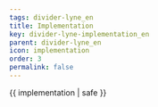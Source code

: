 ```yaml
---
tags: divider-lyne_en
title: Implementation
key: divider-lyne-implementation_en
parent: divider-lyne_en
icon: implementation
order: 3
permalink: false  
---
```

 {{ implementation | safe }}


